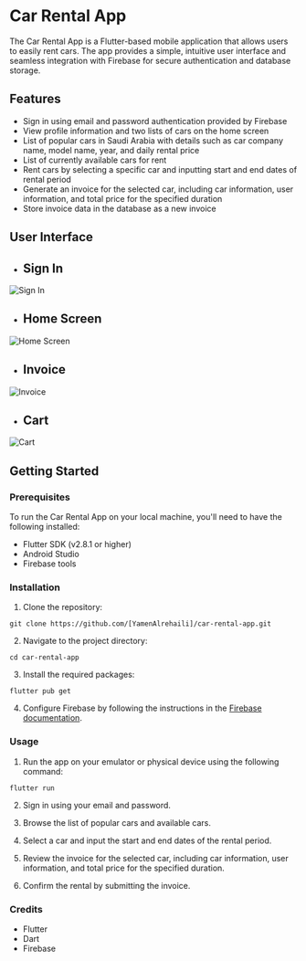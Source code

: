 # Car Rental App
The Car Rental App is a Flutter-based mobile application that allows users to easily rent cars. The app provides a simple, intuitive user interface and seamless integration with Firebase for secure authentication and database storage.

## Features
* Sign in using email and password authentication provided by Firebase
* View profile information and two lists of cars on the home screen
* List of popular cars in Saudi Arabia with details such as car company name, model name, year, and daily rental price
* List of currently available cars for rent
* Rent cars by selecting a specific car and inputting start and end dates of rental period
* Generate an invoice for the selected car, including car information, user information, and total price for the specified duration
* Store invoice data in the database as a new invoice
## User Interface
* ## Sign In
![Sign In](https://user-images.githubusercontent.com/112846377/221444090-8f7baebd-0c5b-46d2-a46e-73817d5f395e.jpg)
* ## Home Screen
![Home Screen](https://user-images.githubusercontent.com/112846377/221444101-594a7067-e290-4e64-a54c-b3c9a564461b.jpg)
* ## Invoice
![Invoice](https://user-images.githubusercontent.com/112846377/221444204-3473496e-c047-47fc-8eff-feb8abafbd70.jpg)
* ## Cart
![Cart](https://user-images.githubusercontent.com/112846377/221444126-bf082b2d-d0b1-44a5-a985-edf10d04e9d1.jpg)
## Getting Started
### Prerequisites
To run the Car Rental App on your local machine, you'll need to have the following installed:

- Flutter SDK (v2.8.1 or higher)
- Android Studio
- Firebase tools

### Installation
1. Clone the repository:
```
git clone https://github.com/[YamenAlrehaili]/car-rental-app.git
```
2. Navigate to the project directory:
```
cd car-rental-app
```
3. Install the required packages:
```
flutter pub get
```
4. Configure Firebase by following the instructions in the [Firebase documentation](https://firebase.flutter.dev/docs/overview/).
### Usage
1. Run the app on your emulator or physical device using the following command:
```
flutter run
```
2. Sign in using your email and password.

3. Browse the list of popular cars and available cars.

4. Select a car and input the start and end dates of the rental period.

5. Review the invoice for the selected car, including car information, user information, and total price for the specified duration.

6. Confirm the rental by submitting the invoice.

### Credits
- Flutter
- Dart
- Firebase
